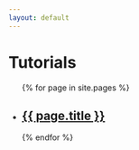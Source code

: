 ```yaml
---
layout: default
---
```


<h1>Tutorials</h1>

<ul>
  {% for page in site.pages %}
    <li>
      <h2><a href="{{ page.url }}">{{ page.title }}</a></h2>
    </li>
  {% endfor %}
</ul>
